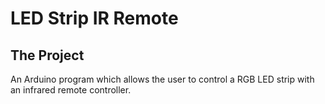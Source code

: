 # LED Strip IR Remote

## The Project

An Arduino program which allows the user to control a RGB LED strip with an infrared remote controller.

